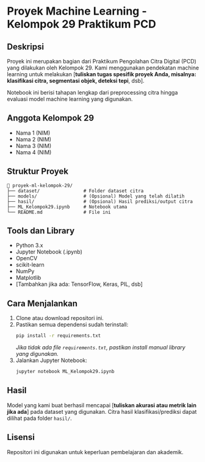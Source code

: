 # Proyek Machine Learning - Kelompok 29 Praktikum PCD

## Deskripsi
Proyek ini merupakan bagian dari Praktikum Pengolahan Citra Digital (PCD) yang dilakukan oleh Kelompok 29. Kami menggunakan pendekatan machine learning untuk melakukan [**tuliskan tugas spesifik proyek Anda, misalnya: klasifikasi citra, segmentasi objek, deteksi tepi**, dsb].

Notebook ini berisi tahapan lengkap dari preprocessing citra hingga evaluasi model machine learning yang digunakan.

## Anggota Kelompok 29
- Nama 1 (NIM)
- Nama 2 (NIM)
- Nama 3 (NIM)
- Nama 4 (NIM)

## Struktur Proyek
```
📁 proyek-ml-kelompok-29/
├── dataset/                # Folder dataset citra
├── models/                 # (Opsional) Model yang telah dilatih
├── hasil/                  # (Opsional) Hasil prediksi/output citra
├── ML_Kelompok29.ipynb     # Notebook utama
└── README.md               # File ini
```

## Tools dan Library
- Python 3.x
- Jupyter Notebook (.ipynb)
- OpenCV
- scikit-learn
- NumPy
- Matplotlib
- [Tambahkan jika ada: TensorFlow, Keras, PIL, dsb]

## Cara Menjalankan
1. Clone atau download repositori ini.
2. Pastikan semua dependensi sudah terinstall:
   ```bash
   pip install -r requirements.txt
   ```
   *Jika tidak ada file `requirements.txt`, pastikan install manual library yang digunakan.*
3. Jalankan Jupyter Notebook:
   ```bash
   jupyter notebook ML_Kelompok29.ipynb
   ```

## Hasil
Model yang kami buat berhasil mencapai [**tuliskan akurasi atau metrik lain jika ada**] pada dataset yang digunakan. Citra hasil klasifikasi/prediksi dapat dilihat pada folder `hasil/`.

## Lisensi
Repositori ini digunakan untuk keperluan pembelajaran dan akademik.
